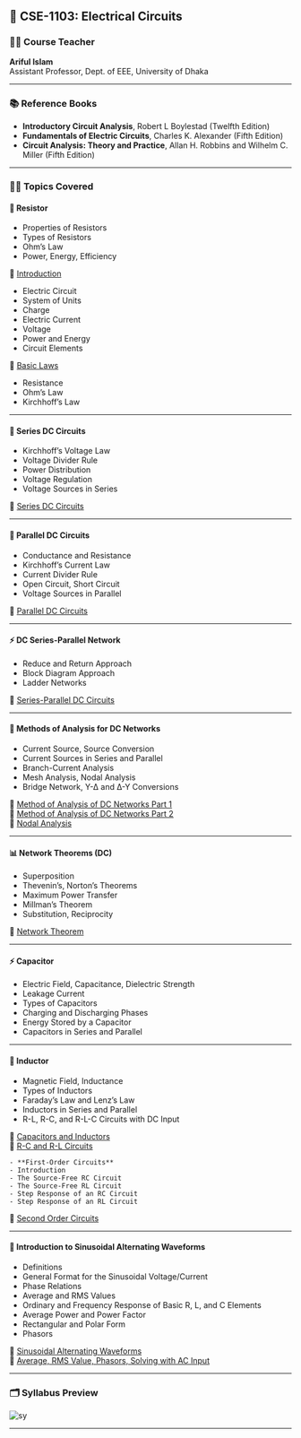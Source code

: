 ## 📘 CSE-1103: Electrical Circuits

### 👨‍🏫 Course Teacher

**Ariful Islam**  
Assistant Professor, Dept. of EEE, University of Dhaka

---

### 📚 Reference Books

- **Introductory Circuit Analysis**, Robert L Boylestad (Twelfth Edition)
- **Fundamentals of Electric Circuits**, Charles K. Alexander (Fifth Edition)
- **Circuit Analysis: Theory and Practice**, Allan H. Robbins and Wilhelm C. Miller (Fifth Edition)

---

### 🧑‍🔬 Topics Covered

#### 🔌 Resistor

- Properties of Resistors
- Types of Resistors
- Ohm’s Law
- Power, Energy, Efficiency

📄 [Introduction](./slides/Lecture%201.pdf)  
 - Electric Circuit  
 - System of Units  
 - Charge  
 - Electric Current  
 - Voltage  
 - Power and Energy  
 - Circuit Elements

📄 [Basic Laws](./slides/Lecture%202.pdf)  
 - Resistance  
 - Ohm’s Law  
 - Kirchhoff’s Law

---

#### 🔋 Series DC Circuits

- Kirchhoff’s Voltage Law
- Voltage Divider Rule
- Power Distribution
- Voltage Regulation
- Voltage Sources in Series

📄 [Series DC Circuits](./slides/Lecture%203.pdf)

---

#### 🔌 Parallel DC Circuits

- Conductance and Resistance
- Kirchhoff’s Current Law
- Current Divider Rule
- Open Circuit, Short Circuit
- Voltage Sources in Parallel

📄 [Parallel DC Circuits](./slides/Lecture%204.pdf)

---

#### ⚡ DC Series-Parallel Network

- Reduce and Return Approach
- Block Diagram Approach
- Ladder Networks

📄 [Series-Parallel DC Circuits](./slides/Lecture%205.pdf)

---

#### 🔧 Methods of Analysis for DC Networks

- Current Source, Source Conversion
- Current Sources in Series and Parallel
- Branch-Current Analysis
- Mesh Analysis, Nodal Analysis
- Bridge Network, Y-∆ and ∆-Y Conversions

📄 [Method of Analysis of DC Networks Part 1](./slides/Lecture%2010.pdf)  
📄 [Method of Analysis of DC Networks Part 2](./slides/Lecture%2011.pdf)  
📄 [Nodal Analysis](./slides/Lecture%2012.pdf)

---

#### 📊 Network Theorems (DC)

- Superposition
- Thevenin’s, Norton’s Theorems
- Maximum Power Transfer
- Millman’s Theorem
- Substitution, Reciprocity

📄 [Network Theorem](./slides/Lecture%2013.pdf)

---

#### ⚡ Capacitor

- Electric Field, Capacitance, Dielectric Strength
- Leakage Current
- Types of Capacitors
- Charging and Discharging Phases
- Energy Stored by a Capacitor
- Capacitors in Series and Parallel

---

#### 🧲 Inductor

- Magnetic Field, Inductance
- Types of Inductors
- Faraday’s Law and Lenz’s Law
- Inductors in Series and Parallel
- R-L, R-C, and R-L-C Circuits with DC Input

📄 [Capacitors and Inductors](./slides/Lecture%206.pdf)  
📄 [R-C and R-L Circuits](./slides/Lecture%208.pdf)

    - **First-Order Circuits**
    - Introduction
    - The Source-Free RC Circuit
    - The Source-Free RL Circuit
    - Step Response of an RC Circuit
    - Step Response of an RL Circuit

📄 [Second Order Circuits](./slides/Lecture%209.pdf)

---

#### 🔄 Introduction to Sinusoidal Alternating Waveforms

- Definitions
- General Format for the Sinusoidal Voltage/Current
- Phase Relations
- Average and RMS Values
- Ordinary and Frequency Response of Basic R, L, and C Elements
- Average Power and Power Factor
- Rectangular and Polar Form
- Phasors

📄 [Sinusoidal Alternating Waveforms](./slides/Lecture%2014.pdf)  
📄 [Average, RMS Value, Phasors, Solving with AC Input](./slides/Lecture%2015.pdf)

---

### 🗂️ Syllabus Preview

![sy](../extra/sy2.png)

---
